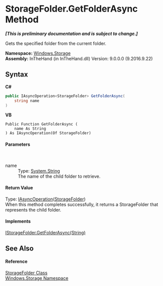 # StorageFolder.GetFolderAsync Method 
 _**\[This is preliminary documentation and is subject to change.\]**_

Gets the specified folder from the current folder.

**Namespace:**&nbsp;<a href="N_Windows_Storage">Windows.Storage</a><br />**Assembly:**&nbsp;InTheHand (in InTheHand.dll) Version: 9.0.0.0 (9.2016.9.22)

## Syntax

**C#**<br />
``` C#
public IAsyncOperation<StorageFolder> GetFolderAsync(
	string name
)
```

**VB**<br />
``` VB
Public Function GetFolderAsync ( 
	name As String
) As IAsyncOperation(Of StorageFolder)
```


#### Parameters
&nbsp;<dl><dt>name</dt><dd>Type: <a href="http://msdn2.microsoft.com/en-us/library/s1wwdcbf" target="_blank">System.String</a><br />The name of the child folder to retrieve.</dd></dl>

#### Return Value
Type: <a href="T_Windows_Foundation_IAsyncOperation_1">IAsyncOperation</a>(<a href="T_Windows_Storage_StorageFolder">StorageFolder</a>)<br />When this method completes successfully, it returns a StorageFolder that represents the child folder.

#### Implements
<a href="M_Windows_Storage_IStorageFolder_GetFolderAsync">IStorageFolder.GetFolderAsync(String)</a><br />

## See Also


#### Reference
<a href="T_Windows_Storage_StorageFolder">StorageFolder Class</a><br /><a href="N_Windows_Storage">Windows.Storage Namespace</a><br />